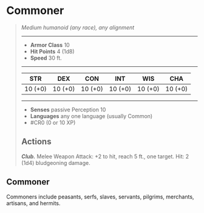# Commoner
>*Medium humanoid (any race), any alignment*
>___
>- **Armor Class** 10
>- **Hit Points** 4 (1d8)
>- **Speed** 30 ft.
>___
>|STR|DEX|CON|INT|WIS|CHA|
>|:---:|:---:|:---:|:---:|:---:|:---:|
>|10 (+0)|10 (+0)|10 (+0)|10 (+0)|10 (+0)|10 (+0)|
>___
>- **Senses** passive Perception 10
>- **Languages** any one language (usually Common)
>- #CR0 (0 or 10 XP)
>## Actions
>***Club.*** Melee Weapon Attack: +2 to hit, reach 5 ft., one target. Hit: 2 (1d4) bludgeoning damage.

## Commoner

Commoners include peasants, serfs, slaves, servants, pilgrims, merchants, artisans, and hermits.